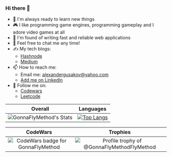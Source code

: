 ### Hi there 👋

- 🔭 I'm always ready to learn new things
- 🎮 I like programming game engines, programming gameplay and I adore video games at all
- 💆 I'm found of writing fast and reliable web applications
- 💬 Feel free to chat me any time!
- ✍️ My tech blogs:
  - [Hashnode](https://alexander-gusakov.hashnode.dev)
  - [Medium](https://medium.com/@aliaksandr.tech)
- 📫 How to reach me:
  - Email me: alexandergusakov@yahoo.com
  - [Add me on LinkedIn](https://www.linkedin.com/in/alex-gusakov/)
- 👀 Follow me on:
  - [Codewars](https://www.codewars.com/users/GonnaFlyMethod/)
  - [Leetcode](https://leetcode.com/GonnaFlyMethod/)

Overall                    |  Languages
:-------------------------:|:-------------------------:
![GonnaFlyMethod's Stats](https://github-readme-stats.vercel.app/api?username=GonnaFlyMethod&show_icons=true)  | [![Top Langs](https://github-readme-stats.vercel.app/api/top-langs/?username=GonnaFlyMethod&langs_count=8&layout=compact)](https://github.com/GonnaFlyMethod)



CodeWars                   |  Trophies
:-------------------------:|:-------------------------:
![CodeWars badge for GonnaFlyMethod](https://www.codewars.com/users/GonnaFlyMethod/badges/large)  |  ![Profile trophy of @GonnaFlyMethodFlyMethod](https://github-profile-trophy.vercel.app/?username=GonnaFlyMethod)
